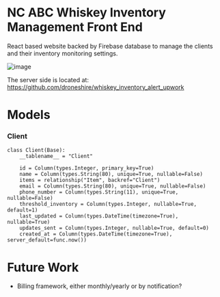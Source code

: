 # NC ABC Whiskey Inventory Management Front End

React based website backed by Firebase database to manage the clients and their inventory monitoring settings.

![image](https://user-images.githubusercontent.com/2355438/235330489-10ffd609-eb55-4dd1-bc58-a194993b72fe.png)

The server side is located at: https://github.com/droneshire/whiskey_inventory_alert_upwork

# Models

### Client
```
class Client(Base):
    __tablename__ = "Client"

    id = Column(types.Integer, primary_key=True)
    name = Column(types.String(80), unique=True, nullable=False)
    items = relationship("Item", backref="Client")
    email = Column(types.String(80), unique=True, nullable=False)
    phone_number = Column(types.String(11), unique=True, nullable=False)
    threshold_inventory = Column(types.Integer, nullable=True, default=1)
    last_updated = Column(types.DateTime(timezone=True), nullable=True)
    updates_sent = Column(types.Integer, nullable=True, default=0)
    created_at = Column(types.DateTime(timezone=True), server_default=func.now())
```

# Future Work

- Billing framework, either monthly/yearly or by notification?
